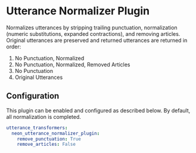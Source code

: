 # Utterance Normalizer Plugin
Normalizes utterances by stripping trailing punctuation, normalization (numeric substitutions, expanded contractions), and removing articles.
Original utterances are preserved and returned utterances are returned in order:
1. No Punctuation, Normalized
2. No Punctuation, Normalized, Removed Articles
3. No Punctuation
4. Original Utterances

## Configuration
This plugin can be enabled and configured as described below. By default, all
normalization is completed.

```yaml
utterance_transformers:
  neon_utterance_normalizer_plugin:
    remove_punctuation: True
    remove_articles: False
```